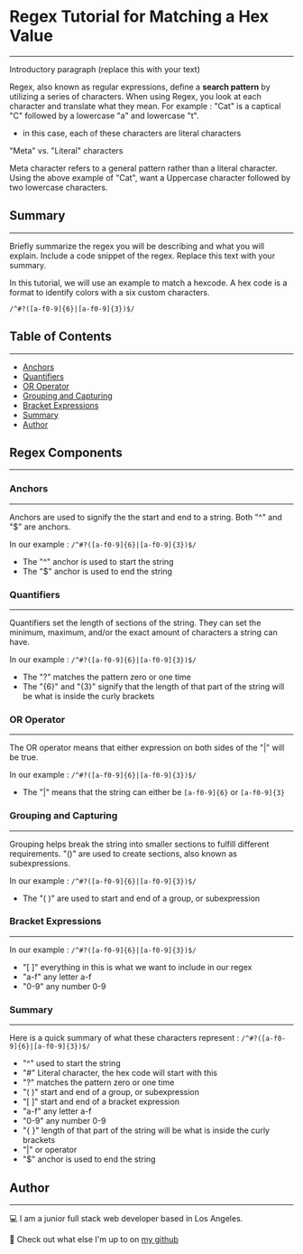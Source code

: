 # Regex Tutorial for Matching a Hex Value
---

Introductory paragraph (replace this with your text)

Regex, also known as regular expressions, define a **search pattern** by utilizing a series of characters. 
When using Regex, you look at each character and translate what they mean. 
For example : "Cat" is a captical "C" followed by a lowercase "a" and lowercase "t". 
- in this case, each of these characters are literal characters 

"Meta" vs. "Literal" characters

Meta character refers to a general pattern rather than a literal character. Using the above example of "Cat", want a Uppercase character followed by two lowercase characters. 
## Summary
---

Briefly summarize the regex you will be describing and what you will explain. Include a code snippet of the regex. Replace this text with your summary.

In this tutorial, we will use an example to match a hexcode. A hex code is a format to identify colors with a six custom characters. 

`/^#?([a-f0-9]{6}|[a-f0-9]{3})$/`



## Table of Contents
---

- [Anchors](#anchors)
- [Quantifiers](#quantifiers)
- [OR Operator](#or-operator)
- [Grouping and Capturing](#grouping-and-capturing)
- [Bracket Expressions](#bracket-expressions)
- [Summary](#summary)
- [Author](#author)

## Regex Components
---
### Anchors
---
Anchors are used to signify the the start and end to a string. Both "^" and "$" are anchors. 

In our example : `/^#?([a-f0-9]{6}|[a-f0-9]{3})$/`
- The "^" anchor is used to start the string
- The "$" anchor is used to end the string

### Quantifiers
---
Quantifiers set the length of sections of the string. They can set the minimum, maximum, and/or the exact amount of characters a string can have. 

In our example : `/^#?([a-f0-9]{6}|[a-f0-9]{3})$/`
- The "?" matches the pattern zero or one time
- The "{6}" and "{3}" signify that the length of that part of the string will be what is inside the curly brackets

### OR Operator
---
The OR operator means that either expression on both sides of the "|" will be true. 

In our example : `/^#?([a-f0-9]{6}|[a-f0-9]{3})$/`
- The "|" means that the string can either be `[a-f0-9]{6}` or `[a-f0-9]{3}`

### Grouping and Capturing
---
Grouping helps break the string into smaller sections to fulfill different requirements. "()" are used to create sections, also known as subexpressions. 


In our example : `/^#?([a-f0-9]{6}|[a-f0-9]{3})$/`
- The "( )" are used to start and end of a group, or subexpression



### Bracket Expressions
---



In our example :  `/^#?([a-f0-9]{6}|[a-f0-9]{3})$/`
- "[ ]" everything in this is what we want to include in our regex
- "a-f" any letter a-f
- "0-9" any number 0-9


### Summary
---

Here is a quick summary of what these characters represent : 
`/^#?([a-f0-9]{6}|[a-f0-9]{3})$/`

- "^" used to start the string
- "#" Literal character, the hex code will start with this
- "?" matches the pattern zero or one time
- "( )" start and end of a group, or subexpression
- "[ ]" start and end of a bracket expression
- "a-f" any letter a-f
- "0-9" any number 0-9
- "{ }" length of that part of the string will be what is inside the curly brackets
- "|" or operator
- "$" anchor is used to end the string



## Author
---

💻 I am a junior full stack web developer based in Los Angeles. 

👾 Check out what else I'm up to on [my github](https://github.com/a-riveragonzalez)

